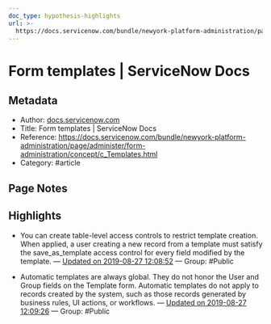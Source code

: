 ```yaml
---
doc_type: hypothesis-highlights
url: >-
  https://docs.servicenow.com/bundle/newyork-platform-administration/page/administer/form-administration/concept/c_Templates.html
---
```


# Form templates | ServiceNow Docs

## Metadata
- Author: [docs.servicenow.com]()
- Title: Form templates | ServiceNow Docs
- Reference: https://docs.servicenow.com/bundle/newyork-platform-administration/page/administer/form-administration/concept/c_Templates.html
- Category: #article

## Page Notes
## Highlights
- You can create table-level access controls to restrict template creation. When applied, a user creating a new record from a template must satisfy the save_as_template access control for every field modified by the template. — [Updated on 2019-08-27 12:08:52](https://hyp.is/9lDf_sjkEemdrxdGdFs5Cw/docs.servicenow.com/bundle/newyork-platform-administration/page/administer/form-administration/concept/c_Templates.html) — Group: #Public

- Automatic templates are always global. They do not honor the User and Group fields on the Template form. Automatic templates do not apply to records created by the system, such as those records generated by business rules, UI actions, or workflows. — [Updated on 2019-08-27 12:09:26](https://hyp.is/CrplAMjlEemZXON72DQAbA/docs.servicenow.com/bundle/newyork-platform-administration/page/administer/form-administration/concept/c_Templates.html) — Group: #Public



